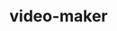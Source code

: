 <!DOCTYPE html>
<html lang="pt-BR">
<head>
    <meta charset="UTF-8">
    <meta name="viewport" content="width=device-width, initial-scale=1.0">
    <title>video-maker</title>
</head>
<body>
    <h1>video-maker</h1>
</body>
</html>
